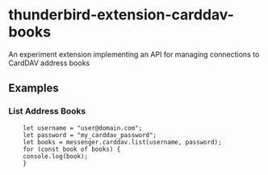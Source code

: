 # thunderbird-extension-carddav-books

An experiment extension implementing an API for managing connections to CardDAV address books

## Examples

### List Address Books
```
    let username = "user@domain.com";
    let password = "my_carddav_password";
    let books = messenger.carddav.list(username, password);
    for (const book of books) {
	console.log(book);
    }
```

